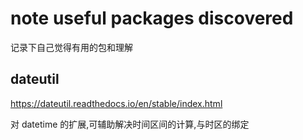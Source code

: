 # note useful packages discovered
记录下自己觉得有用的包和理解

## dateutil
https://dateutil.readthedocs.io/en/stable/index.html

对 datetime 的扩展,可辅助解决时间区间的计算,与时区的绑定
